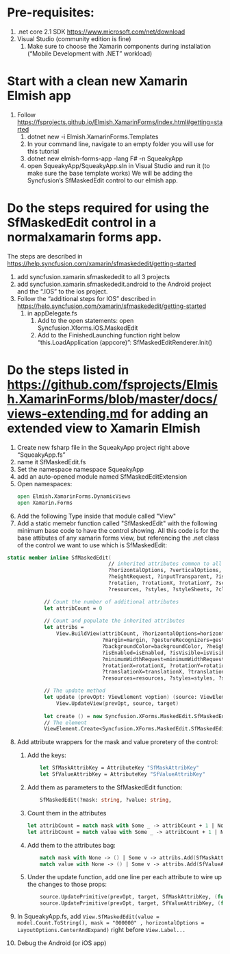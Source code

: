 # Pre-requisites:
1. .net core 2.1 SDK https://www.microsoft.com/net/download 
2. Visual Studio (community edition is fine)
    1. Make sure to choose the Xamarin components during installation (“Mobile Development with .NET” workload)
# Start with a clean new Xamarin Elmish app
1. Follow https://fsprojects.github.io/Elmish.XamarinForms/index.html#getting=started
    1. dotnet new -i Elmish.XamarinForms.Templates 
    2. In your command line, navigate to an empty folder you will use for this tutorial
    3. dotnet new elmish-forms-app -lang F# -n SqueakyApp 
    4. open SqueakyApp/SqueakyApp.sln in Visual Studio and run it (to make sure the base template works)
We will be adding the Syncfusion’s SfMaskedEdit  control to our elmish app.
# Do the steps required for using the SfMaskedEdit control in a normalxamarin forms app. 
The steps are described in https://help.syncfusion.com/xamarin/sfmaskededit/getting-started 
1. add syncfusion.xamarin.sfmaskededit to all 3 projects
2. add syncfusion.xamarin.sfmaskededit.android to the Android project and the “.IOS” to the ios project.
3. Follow the “additional steps for IOS” described in https://help.syncfusion.com/xamarin/sfmaskededit/getting-started
    1. in appDelegate.fs
        1. Add to the open statements: open Syncfusion.Xforms.iOS.MaskedEdit
        2. Add to the FinishedLaunching function right below “this.LoadApplication (appcore)”: SfMaskedEditRenderer.Init()
# Do the steps listed in https://github.com/fsprojects/Elmish.XamarinForms/blob/master/docs/views-extending.md for adding an extended view to Xamarin Elmish
1. Create new fsharp file in the SqueakyApp project right above “SqueakyApp.fs”
2. name it SfMaskedEdit.fs
3. Set the namespace namespace SqueakyApp
4. add an auto-opened module named SfMaskedEditExtension
5. Open namespaces:
    ```fsharp
    open Elmish.XamarinForms.DynamicViews
    open Xamarin.Forms
    ```
6. Add the following Type inside that module called "View"
7. Add a static memebr function called "SfMaskedEdit" with the following minimum base code to have the control showing. All this code is for the base attibutes of any xamarin forms view, but referencing the .net class of the control we want to use which is SfMaskedEdit:
```fsharp
static member inline SfMaskedEdit(
                                 // inherited attributes common to all views
                                 ?horizontalOptions, ?verticalOptions, ?margin, ?gestureRecognizers, ?anchorX, ?anchorY, ?backgroundColor, 
                                 ?heightRequest, ?inputTransparent, ?isEnabled, ?isVisible, ?minimumHeightRequest, ?minimumWidthRequest, ?opacity,
                                 ?rotation, ?rotationX, ?rotationY, ?scale, ?style, ?translationX, ?translationY, ?widthRequest,
                                 ?resources, ?styles, ?styleSheets, ?classId, ?styleId) =

            // Count the number of additional attributes
            let attribCount = 0
            
            // Count and populate the inherited attributes
            let attribs =
                View.BuildView(attribCount, ?horizontalOptions=horizontalOptions, ?verticalOptions=verticalOptions,
                               ?margin=margin, ?gestureRecognizers=gestureRecognizers, ?anchorX=anchorX, ?anchorY=anchorY,
                               ?backgroundColor=backgroundColor, ?heightRequest=heightRequest, ?inputTransparent=inputTransparent,
                               ?isEnabled=isEnabled, ?isVisible=isVisible, ?minimumHeightRequest=minimumHeightRequest,
                               ?minimumWidthRequest=minimumWidthRequest, ?opacity=opacity, ?rotation=rotation,
                               ?rotationX=rotationX, ?rotationY=rotationY, ?scale=scale, ?style=style,
                               ?translationX=translationX, ?translationY=translationY, ?widthRequest=widthRequest,
                               ?resources=resources, ?styles=styles, ?styleSheets=styleSheets, ?classId=classId, ?styleId=styleId)

            // The update method
            let update (prevOpt: ViewElement voption) (source: ViewElement) (target: Syncfusion.XForms.MaskedEdit.SfMaskedEdit) =
                View.UpdateView(prevOpt, source, target)
               
            let create () = new Syncfusion.XForms.MaskedEdit.SfMaskedEdit()
            // The element
            ViewElement.Create<Syncfusion.XForms.MaskedEdit.SfMaskedEdit>(create, update, attribs)
```
8. Add attribute wrappers for the mask and value proretery of the control:
    1. Add the keys:
        ```fsharp
            let SfMaskAttribKey = AttributeKey "SfMaskAttribKey"
            let SfValueAttribKey = AttributeKey "SfValueAttribKey"
        ``` 
    2. Add them as parameters to the SfMaskedEdit function:
        ```fsharp
            SfMaskedEdit(?mask: string, ?value: string,
        ```
    3. Count them in the attributes
        ```fsharp
        let attribCount = match mask with Some _ -> attribCount + 1 | None -> attribCount 
        let attribCount = match value with Some _ -> attribCount + 1 | None -> attribCount 
        ```
    4. Add them to the attributes bag:
        ```fsharp
            match mask with None -> () | Some v -> attribs.Add(SfMaskAttribKey, v) 
            match value with None -> () | Some v -> attribs.Add(SfValueAttribKey, v) 
        ```

    5. Under the update function, add one line per each attribute to wire up the changes to those props:
   
        ```fsharp
            source.UpdatePrimitive(prevOpt, target, SfMaskAttribKey, (fun target v -> target.Mask <- v))
            source.UpdatePrimitive(prevOpt, target, SfValueAttribKey, (fun target v -> target.Value <- v))
        ```

1.  In SqueakyApp.fs, add `View.SfMaskedEdit(value = model.Count.ToString(), mask = "000000" , horizontalOptions = LayoutOptions.CenterAndExpand)` right before `View.Label...`
2.  Debug the Android (or iOS app)
